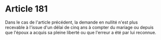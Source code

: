 # Article 181

Dans le cas de l'article précédent, la demande en nullité n'est plus recevable à l'issue d'un délai de cinq ans à compter du mariage ou depuis que l'époux a acquis sa pleine liberté ou que l'erreur a été par lui reconnue.
